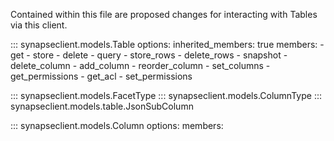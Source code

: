 Contained within this file are proposed changes for interacting with Tables via this
client.



::: synapseclient.models.Table
    options:
        inherited_members: true
        members:
        - get
        - store
        - delete
        - query
        - store_rows
        - delete_rows
        - snapshot
        - delete_column
        - add_column
        - reorder_column
        - set_columns
        - get_permissions
        - get_acl
        - set_permissions

::: synapseclient.models.FacetType
::: synapseclient.models.ColumnType
::: synapseclient.models.table.JsonSubColumn

::: synapseclient.models.Column
    options:
        members:
